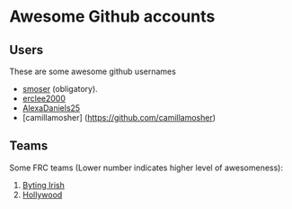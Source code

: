 # Awesome Github accounts

## Users
These are some awesome github usernames

 * [smoser](https://github.com/smoser) (obligatory).
 * [erclee2000](https://github.com/erclee2000)
 * [AlexaDaniels25](https://github.com/AlexaDaniels25)
 * [camillamosher] (https://github.com/camillamosher)


## Teams
Some FRC teams (Lower number indicates higher level of awesomeness):

1. [Byting Irish](https://github.com/frc7660)
2. [Hollywood](https://github.com/TeamHollywood7211)
